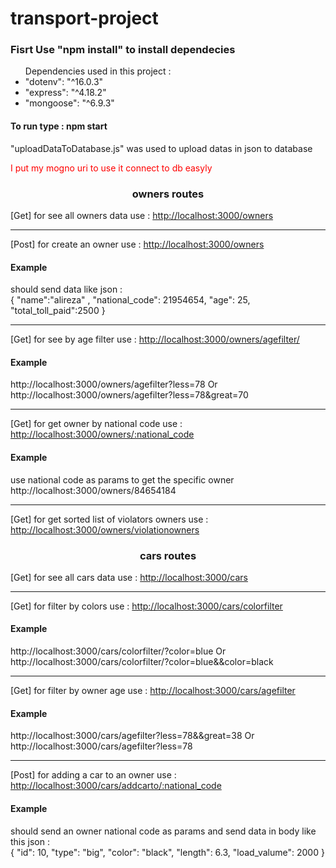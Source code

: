 # transport-project

<h3>Fisrt Use "npm install" to install dependecies</h3>

<ul>Dependencies used in this project :
    <li>"dotenv": "^16.0.3"</li>
    <li>"express": "^4.18.2"</li>
    <li>"mongoose": "^6.9.3"</li>
</ul>

<h4 >To run type : npm start</h4>

"uploadDataToDatabase.js" was used to upload datas in json to database

<p style="color:red"> I put my mogno uri to use it connect to db easyly</p>
<div>
<h3 style="text-align: center">owners routes</h3>
[Get] for see all owners data use : <a href="http://localhost:3000/owners">http://localhost:3000/owners</a>
<hr/>
[Post] for create an owner use : <a href="http://localhost:3000/owners">http://localhost:3000/owners</a>
<h4>Example</h4> should send data like json :
<div>
{
    "name":"alireza" ,
      "national_code": 21954654,
      "age": 25,
      "total_toll_paid":2500
}
</div>
<hr/>
[Get] for see by age filter use : <a href="http://localhost:3000/owners/agefilter/">http://localhost:3000/owners/agefilter/</a>
<h4>Example</h4> http://localhost:3000/owners/agefilter?less=78 Or http://localhost:3000/owners/agefilter?less=78&great=70
<hr/>
[Get] for get owner by national code use : <a href="http://localhost:3000/owners/:national_code">http://localhost:3000/owners/:national_code</a>
<h4>Example</h4> use national code as params to get the specific owner 
http://localhost:3000/owners/84654184
<hr/>
[Get] for get sorted list of violators owners use : <a href="http://localhost:3000/owners/violationowners">http://localhost:3000/owners/violationowners</a> 
<h3 style="text-align: center">cars routes</h3>
 
[Get] for see all cars data use :
 <a href="http://localhost:3000/cars/">http://localhost:3000/cars</a>
<hr/>
[Get] for filter by colors use :  <a href="http://localhost:3000/cars/colorfilter/">http://localhost:3000/cars/colorfilter</a>
<h4>Example</h4>http://localhost:3000/cars/colorfilter/?color=blue Or http://localhost:3000/cars/colorfilter/?color=blue&&color=black
<hr/>
[Get] for filter by owner age use : <a href="http://localhost:3000/cars/agefilter/">http://localhost:3000/cars/agefilter</a>
<h4>Example</h4> http://localhost:3000/cars/agefilter?less=78&&great=38 Or http://localhost:3000/cars/agefilter?less=78
<hr/>
[Post] for adding a car to an owner use : <a href="http://localhost:3000/cars/addcarto/:national_code">http://localhost:3000/cars/addcarto/:national_code</a>
<h4>Example</h4> should send an owner national code as params and send data in body like this json :
<div>
{
    "id": 10,
    "type": "big",
    "color": "black",
    "length": 6.3,
    "load_valume": 2000
}
</div>

 </div>
